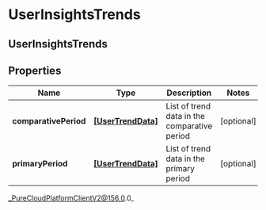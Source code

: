 # UserInsightsTrends

## UserInsightsTrends

## Properties

|Name | Type | Description | Notes|
|------------ | ------------- | ------------- | -------------|
| **comparativePeriod** | [**[UserTrendData]**](UserTrendData) | List of trend data in the comparative period | [optional] |
| **primaryPeriod** | [**[UserTrendData]**](UserTrendData) | List of trend data in the primary period | [optional] |



_PureCloudPlatformClientV2@156.0.0_
